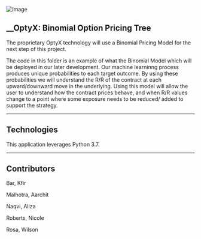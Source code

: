 ![image](https://user-images.githubusercontent.com/100783805/178171879-ee8e4c50-7356-428e-9499-10deb9b22625.png)


## __OptyX: Binomial Option Pricing Tree 

The proprietary OptyX technology will use a Binomial Pricing Model for the next step of this project.

The code in this folder is an example of what the Binomial Model which will be deployed in our later development. 
Our machine learninng process produces unique probabilities to each target outcome. 
By using these probabilities we will understand the R/R of the contract at each upward/downward move in the underlying. 
Using this model will allow the user to understand how the contract prices behave, and when R/R values change to a point where some exposure needs to be reduced/ added to support the strategy. 

---
## __Technologies__

This application leverages Python 3.7. 

---

## __Contributors__

Bar, Kfir

Malhotra, Aarchit

Naqvi, Aliza

Roberts, Nicole

Rosa, Wilson






